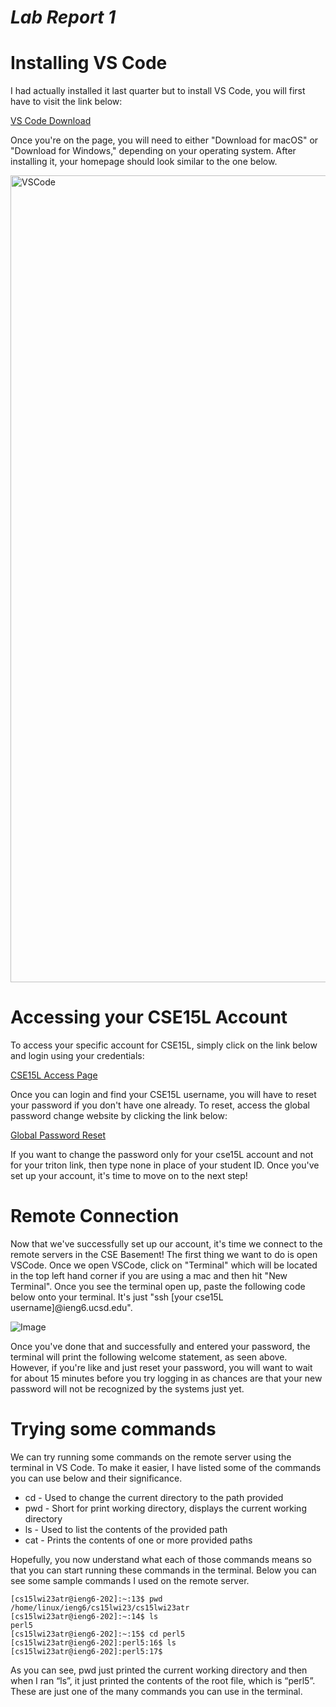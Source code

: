 # *Lab Report 1*




# Installing VS Code
I had actually installed it last quarter but to install VS Code, you will first have to visit the link below:


[VS Code Download](https://code.visualstudio.com/)


Once you're on the page, you will need to either "Download for macOS" or "Download for Windows," depending on your operating system. After installing it, your homepage should look similar to the one below.

<img width="1291" alt="VSCode" src="https://user-images.githubusercontent.com/122575272/212447856-06349fce-fc54-435e-87b2-5e5195724a29.png">


# Accessing your CSE15L Account
To access your specific account for CSE15L, simply click on the link below and login using your credentials:


[CSE15L Access Page](https://sdacs.ucsd.edu/~icc/index.php)


Once you can login and find your CSE15L username, you will have to reset your password if you don't have one already. To reset, access the global password change website by clicking the link below:


[Global Password Reset](https://sdacs.ucsd.edu/~icc/password.php)


If you want to change the password only for your cse15L account and not for your triton link, then type none in place of your student ID.
Once you've set up your account, it's time to move on to the next step!

# Remote Connection

Now that we've successfully set up our account, it's time we connect to the remote servers in the CSE Basement! The first thing we want to do is open VSCode. Once we open VSCode, click on "Terminal" which will be located in the top left hand corner if you are using a mac and then hit "New Terminal". Once you see the terminal open up, paste the following code below onto your terminal. It's just "ssh [your cse15L username]@ieng6.ucsd.edu".


![Image](file:///Users/aniruddh/Downloads/SSH_.png)


Once you've done that and successfully and entered your password, the terminal will print the following welcome statement, as seen above. However, if you're like and just reset your password, you will want to wait for about 15 minutes before you try logging in as chances are that your new password will not be recognized by the systems just yet.

# Trying some commands

We can try running some commands on the remote server using the terminal in VS Code. To make it easier, I have listed some of the commands you can use below and their significance.


* cd - Used to change the current directory to the path provided
* pwd - Short for print working directory, displays the current working directory
* ls - Used to list the contents of the provided path
* cat - Prints the contents of one or more provided paths

Hopefully, you now understand what each of those commands means so that you can start running these commands in the terminal. Below you can see some sample commands I used on the remote server.


```
[cs15lwi23atr@ieng6-202]:~:13$ pwd
/home/linux/ieng6/cs15lwi23/cs15lwi23atr
[cs15lwi23atr@ieng6-202]:~:14$ ls
perl5
[cs15lwi23atr@ieng6-202]:~:15$ cd perl5
[cs15lwi23atr@ieng6-202]:perl5:16$ ls
[cs15lwi23atr@ieng6-202]:perl5:17$ 
```

As you can see, pwd just printed the current working directory and then when I ran “ls”, it just printed the contents of the root file, which is “perl5”. These are just one of the many commands you can use in the terminal.


